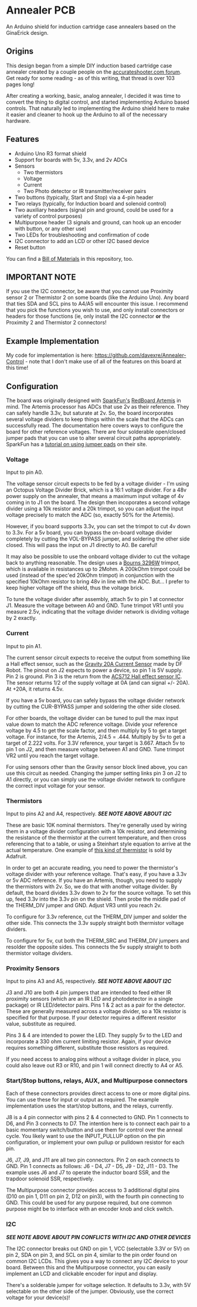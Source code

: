 # Annealer PCB
 An Arduino shield for induction cartridge case annealers based on the GinaErick design. 

## Origins
 This design began from a simple DIY induction based cartridge case annealer created by a couple people on the
 [accurateshooter.com forum](http://forum.accurateshooter.com/threads/induction-brass-annealer-redux.3908353/). 
 Get ready for some reading - as of this writing, that thread is over 103 pages long!
 
 After creating a working, basic, analog annealer, I decided it was time to convert the thing to digital 
 control, and started implementing Arduino based controls. That naturally led to implementing the Arduino
 shield here to make it easier and cleaner to hook up the Arduino to all of the necessary hardware.
 
 ## Features
 - Arduino Uno R3 format shield
 - Support for boards with 5v, 3.3v, and 2v ADCs
 - Sensors
   - Two thermistors
   - Voltage
   - Current
   - Two Photo detector or IR transmitter/receiver pairs
 - Two buttons (typically, Start and Stop) via a 4-pin header
 - Two relays (typically, for Induction board and solenoid control)
 - Two auxiliary headers (signal pin and ground, could be used for a variety of control purposes)
 - Multipurpose header (3 signals and ground, can hook up an encoder with button, or any other use)
 - Two LEDs for troubleshooting and confirmation of code
 - I2C connector to add an LCD or other I2C based device
 - Reset button
 
 You can find a [Bill of Materials](BOM.md) in this repository, too.
 
 ## IMPORTANT NOTE
 
 If you use the I2C connector, be aware that you cannot use Proximity sensor 2 or Thermistor 2 on some boards (like
 the Arduino Uno). Any board that ties SDA and SCL pins to A4/A5 will encounter this issue. I recommend that you pick the
 functions you wish to use, and only install connectors or headers for those functions (ie, only install the I2C connector
 **or** the Proximity 2 and Thermistor 2 connectors!
 
 
 ## Example Implementation
 My code for implementation is here: https://github.com/davexre/Annealer-Control - note that I don't make use of 
 all of the features on this board at this time! 
 
 ## Configuration
 The board was originally designed with [SparkFun's](https://www.sparkfun.com/) [RedBoard Artemis](https://www.sparkfun.com/products/15444)
 in mind. The Artemis processor has ADCs that use 2v as their reference. They can safely handle 
 3.3v, but saturate at 2v. So, the board incorporates several voltage dividers to keep things within
 the scale that the ADCs can successfully read. The documentation here covers ways to configure the
 board for other reference voltages. There are four solderable open/closed jumper pads that you can
 use to alter several circuit paths appropriately. SparkFun has a [tutorial on using jumper pads](https://learn.sparkfun.com/tutorials/how-to-work-with-jumper-pads-and-pcb-traces) on their site.
 
 ### Voltage
 Input to pin A0.
 
 The voltage sensor circuit expects to be fed by a voltage divider - I'm using an Octopus Voltage Divider Brick,
 which is a 16:1 voltage divider. For a 48v power supply on the annealer, that means a maximum input voltage of 4v
 coming in to J1 on the board. The design then incoporates a second voltage divider using a 10k resistor and a 20k
 trimpot, so you can adjust the input voltage precisely to match the ADC (so, exactly 50% for the Artemis). 
 
 However, if you board supports 3.3v, you can set the trimpot to cut 4v down to 3.3v. For a 5v board, you can bypass the 
 on-board voltage divider completely by cutting the VOL-BYPASS jumper, and soldering the other side closed. This will
 pass the input on J1 directly to A0. Be careful! 
 
 It may also be possible to use the onboard voltage divider to cut the voltage back to anything reasonable. The design
 uses a [Bourns 3296W](https://www.bourns.com/pdfs/3296.pdf) trimpot, which is available in resistances up to 2Mohm.
 A 200kOhm trimpot could be used (instead of the spec'ed 20kOhm trimpot) in conjunction with the specified 10kOhm resistor
 to bring 48v in line with the ADC. But... I prefer to keep higher voltage off the shield, thus the voltage brick. 
 
 To tune the voltage divider after assembly, attach 5v to pin 1 at connector J1. Measure the voltage between A0 and GND.
 Tune trimpot VR1 until you measure 2.5v, indicating that the voltage divider network is dividing voltage by 2 exactly. 
 
 ### Current
 Input to pin A1.
 
 The current sensor circuit expects to receive the output from something like a Hall effect sensor, such as the [Gravity
 20A Current Sensor](https://www.dfrobot.com/product-1570.html) made by DF Robot. The pinout on J2 expects to power a 
 device, so pin 1 is 5V supply. Pin 2 is ground. Pin 3 is the return from the [ACS712 Hall effect sensor IC](http://www.allegromicro.com/~/media/Files/Datasheets/ACS712-Datasheet.ashx?la=en). The sensor returns 
 1/2 of the supply voltage at 0A (and can signal +/- 20A). At +20A, it returns 4.5v. 
 
 If you have a 5v board, you can safely bypass the voltage divider network by cutting the CUR-BYPASS jumper and soldering
 the other side closed. 
 
 For other boards, the voltage divider can be tuned to pull the max input value down to match the ADC reference voltage.
 Divide your reference voltage by 4.5 to get the scale factor, and then multiply by 5 to get a target voltage. For instance, 
 for the Artemis, 2/4.5 = .444. Multiply by 5v to get a target of 2.222 volts. For 3.3V reference, your target is 3.667.
 Attach 5v to pin 1 on J2, and then measure voltage between A1 and GND. Tune trimpot VR2 until you reach the target voltage. 
 
 For using sensors other than the Gravity sensor block lined above, you can use this circuit as needed. Changing the jumper
 setting links pin 3 on J2 to A1 directly, or you can simply use the voltage divider network to configure the correct input
 voltage for your sensor. 
 
 ### Thermistors
 Input to pins A2 and A4, respectively. _**SEE NOTE ABOVE ABOUT I2C**_
 
 These are basic 10K nominal thermistors. They're generally used by wiring them in a voltage divider configuration with a
 10k resistor, and determining the resistance of the thermistor at the current temperature, and then cross referencing that
 to a table, or using a Steinhart style equation to arrive at the actual temperature. One example of [this kind of thermistor](https://www.adafruit.com/product/372_)
 is sold by Adafruit. 
 
 In order to get an accurate reading, you need to power the thermistor's voltage divider with your reference voltage.
 That's easy, if you have a 3.3v or 5v ADC reference. If you have an Artemis, though, you need to supply the thermistors
 with 2v. So, we do that with another voltage divider. By default, the board divides 3.3v down to 2v for the source voltage.
 To set this up, feed 3.3v into the 3.3v pin on the shield. Then probe the middle pad of the THERM_DIV jumper and GND.
 Adjust VR3 until you reach 2v.
 
 To configure for 3.3v reference, cut the THERM_DIV jumper and solder the other side. This connects the 3.3v supply straight
 both thermistor voltage dividers. 
 
 To configure for 5v, cut both the THERM_SRC and THERM_DIV jumpers and resolder the opposite sides. This connects the 5v
 supply straight to both thermistor voltage dividers. 
 
 
 ### Proximity Sensors
 Input to pins A3 and A5, respectively. _**SEE NOTE ABOVE ABOUT I2C**_
 
 J3 and J10 are both 4 pin jumpers that are intended to feed either IR proximity sensors (which are an IR LED and
 photodetector in a single package) or IR LED/detector pairs. Pins 1 & 2 act as a pair for the detector. These are generally
 measured across a voltage divider, so a 10k resistor is specified for that purpose. If your detector requires a different
 resistor value, substitute as required.
 
 Pins 3 & 4 are intended to power the LED. They supply 5v to the LED and incorporate a 330 ohm current limiting resistor.
 Again, if your device requires something different, substitute those resistors as required.
 
 If you need access to analog pins without a voltage divider in place, you could also leave out R3 or R10, and pin 1 will
 connect directly to A4 or A5. 
 
 ### Start/Stop buttons, relays, AUX, and Multipurpose connectors
 
 Each of these connectors provides direct access to one or more digital pins. You can use these for input or output as
 required. The example implementation uses the start/stop buttons, and the relays, currently. 
 
 J8 is a 4 pin connector with pins 2 & 4 connected to GND. Pin 1 connects to D6, and Pin 3 connects to D7. The intention
 here is to connect each pair to a basic momentary switch/button and use them for control over the anneal cycle. You likely
 want to use the INPUT_PULLUP option on the pin configuration, or implement your own pullup or pulldown resistor for each
 pin. 
 
 J6, J7, J9, and J11 are all two pin connectors. Pin 2 on each connects to GND. Pin 1 connects as follows: J6 - D4, J7 - D5,
 J9 - D2, J11 - D3. The example uses J6 and J7 to operate the inductor board SSR, and the trapdoor solenoid SSR, 
 respectively.
 
 The Multipurpose connector provides access to 3 additional digital pins (D10 on pin 1, D11 on pin 2, D12 on pin3), with
 the fourth pin connecting to GND. This could be used for any purpose required, but one common purpose might be to interface
 with an encoder knob and click switch. 
 
 
 ### I2C
 
 _**SEE NOTE ABOVE ABOUT PIN CONFLICTS WITH I2C AND OTHER DEVICES**_
 
 The I2C connector breaks out GND on pin 1, VCC (selectable 3.3V or 5V) on pin 2, SDA on pin 3, and SCL on pin 4, similar
 to the pin order found on common I2C LCDs. This gives you a way to connect any I2C device to your board. Between this and
 the Multipurpose connector, you can easily implement an LCD and clickable encoder for input and display. 
 
 There's a solderable jumper for voltage selection. It defaults to 3.3v, with 5V selectable on the other side of the jumper.
 Obviously, use the correct voltage for your device(s)!
 
 
